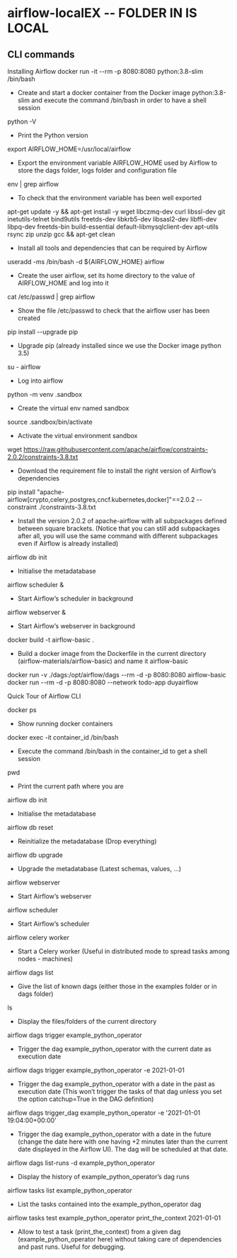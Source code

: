 # airflow-localEX -- FOLDER IN IS LOCAL

## CLI commands
Installing Airflow
docker run -it --rm -p 8080:8080 python:3.8-slim /bin/bash
* Create and start a docker container from the Docker image python:3.8-slim and execute the command /bin/bash in order to have a shell session


python -V
* Print the Python version


export AIRFLOW_HOME=/usr/local/airflow
* Export the environment variable AIRFLOW_HOME used by Airflow to store the dags folder, logs folder and configuration file


env | grep airflow
* To check that the environment variable has been well exported


apt-get update -y && apt-get install -y wget libczmq-dev curl libssl-dev git inetutils-telnet bind9utils freetds-dev libkrb5-dev libsasl2-dev libffi-dev libpq-dev freetds-bin build-essential default-libmysqlclient-dev apt-utils rsync zip unzip gcc && apt-get clean
* Install all tools and dependencies that can be required by Airflow


useradd -ms /bin/bash -d ${AIRFLOW_HOME} airflow
* Create the user airflow, set its home directory to the value of AIRFLOW_HOME and log into it


cat /etc/passwd | grep airflow
* Show the file /etc/passwd to check that the airflow user has been created


pip install --upgrade pip
* Upgrade pip (already installed since we use the Docker image python 3.5)


su - airflow
* Log into airflow


python -m venv .sandbox
* Create the virtual env named sandbox


source .sandbox/bin/activate
* Activate the virtual environment sandbox


wget https://raw.githubusercontent.com/apache/airflow/constraints-2.0.2/constraints-3.8.txt
* Download the requirement file to install the right version of Airflow’s dependencies 


pip install "apache-airflow[crypto,celery,postgres,cncf.kubernetes,docker]"==2.0.2 --constraint ./constraints-3.8.txt


* Install the version 2.0.2 of apache-airflow with all subpackages defined between square brackets. (Notice that you can still add subpackages after all, you will use the same command with different subpackages even if Airflow is already installed)


airflow db init
* Initialise the metadatabase


airflow scheduler &
* Start Airflow’s scheduler in background


airflow webserver &
* Start Airflow’s webserver in background


docker build -t airflow-basic .
* Build a docker image from the Dockerfile in the current directory (airflow-materials/airflow-basic)  and name it airflow-basic

docker run -v ./dags:/opt/airflow/dags --rm -d -p 8080:8080 airflow-basic
docker run --rm -d -p 8080:8080 --network todo-app duyairflow

Quick Tour of Airflow CLI


docker ps
* Show running docker containers


docker exec -it container_id /bin/bash
* Execute the command /bin/bash in the container_id to get a shell session


pwd
* Print the current path where you are


airflow db init
* Initialise the metadatabase


airflow db reset
* Reinitialize the metadatabase (Drop everything)


airflow db upgrade
* Upgrade the metadatabase (Latest schemas, values, ...)


airflow webserver
* Start Airflow’s webserver


airflow scheduler
* Start Airflow’s scheduler


airflow celery worker
* Start a Celery worker (Useful in distributed mode to spread tasks among nodes - machines)


airflow dags list
* Give the list of known dags (either those in the examples folder or in dags folder)


ls
* Display the files/folders of the current directory 


airflow dags trigger example_python_operator
* Trigger the dag example_python_operator with the current date as execution date


airflow dags trigger example_python_operator -e 2021-01-01
* Trigger the dag example_python_operator with a date in the past as execution date (This won’t trigger the tasks of that dag unless you set the option catchup=True in the DAG definition)


airflow dags trigger_dag example_python_operator -e '2021-01-01 19:04:00+00:00'
* Trigger the dag example_python_operator with a date in the future (change the date here with one having +2 minutes later than the current date displayed in the Airflow UI). The dag will be scheduled at that date.


airflow dags list-runs -d example_python_operator
* Display the history of example_python_operator’s dag runs


airflow tasks list example_python_operator
* List the tasks contained into the example_python_operator dag


airflow tasks test example_python_operator print_the_context 2021-01-01
* Allow to test a task (print_the_context) from a given dag (example_python_operator here) without taking care of dependencies and past runs. Useful for debugging.
